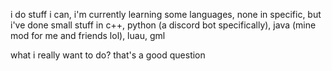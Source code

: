 i do stuff i can, i'm currently learning some languages, none in specific, but i've done small stuff in c++, python (a discord bot specifically), java (mine mod for me and friends lol), luau, gml

what i really want to do? that's a good question
